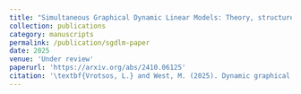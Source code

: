 ```yaml
---
title: "Simultaneous Graphical Dynamic Linear Models: Theory, structure, and Counterfactual Forecasting"
collection: publications
category: manuscripts
permalink: /publication/sgdlm-paper
date: 2025
venue: 'Under review'
paperurl: 'https://arxiv.org/abs/2410.06125'
citation: '\textbf{Vrotsos, L.} and West, M. (2025). Dynamic graphical models: Theory, structure and counterfactual forecasting.'
---
```

